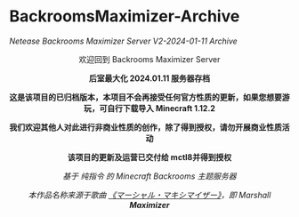 # BackroomsMaximizer-Archive
*Netease Backrooms Maximizer Server V2-2024-01-11 Archive*

<div align="center">
欢迎回到 Backrooms Maximizer Server

**后室最大化 2024.01.11 服务器存档**

**这是该项目的已归档版本，本项目不会再接受任何官方性质的更新，如果您想要游玩，可自行下载导入 Minecraft 1.12.2**

**我们欢迎其他人对此进行非商业性质的创作，除了得到授权，请勿开展商业性质活动**

**该项目的更新及运营已交付给 mctl8并得到授权**

_基于 纯指令 的 Minecraft Backrooms 主题服务器_

_本作品名称来源于歌曲 [《マーシャル・マキシマイザー》](https://music.163.com/song?id=1900171627)，即 Marshall **Maximizer**_

     
</div>
